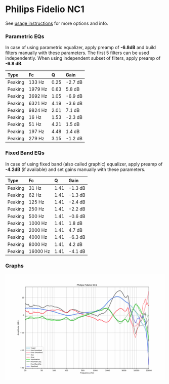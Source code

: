 # Philips Fidelio NC1
See [usage instructions](https://github.com/jaakkopasanen/AutoEq#usage) for more options and info.

### Parametric EQs
In case of using parametric equalizer, apply preamp of **-6.8dB** and build filters manually
with these parameters. The first 5 filters can be used independently.
When using independent subset of filters, apply preamp of **-6.8 dB**.

| Type    | Fc      |    Q | Gain    |
|:--------|:--------|:-----|:--------|
| Peaking | 133 Hz  | 0.25 | -2.7 dB |
| Peaking | 1979 Hz | 0.63 | 5.8 dB  |
| Peaking | 3692 Hz | 1.05 | -6.9 dB |
| Peaking | 6321 Hz | 4.19 | -3.6 dB |
| Peaking | 9824 Hz | 2.01 | 7.1 dB  |
| Peaking | 16 Hz   | 1.53 | -2.3 dB |
| Peaking | 51 Hz   | 4.21 | 1.5 dB  |
| Peaking | 197 Hz  | 4.48 | 1.4 dB  |
| Peaking | 279 Hz  | 3.15 | -1.2 dB |

### Fixed Band EQs
In case of using fixed band (also called graphic) equalizer, apply preamp of **-4.2dB**
(if available) and set gains manually with these parameters.

| Type    | Fc       |    Q | Gain    |
|:--------|:---------|:-----|:--------|
| Peaking | 31 Hz    | 1.41 | -1.3 dB |
| Peaking | 62 Hz    | 1.41 | -1.3 dB |
| Peaking | 125 Hz   | 1.41 | -2.4 dB |
| Peaking | 250 Hz   | 1.41 | -2.2 dB |
| Peaking | 500 Hz   | 1.41 | -0.6 dB |
| Peaking | 1000 Hz  | 1.41 | 1.8 dB  |
| Peaking | 2000 Hz  | 1.41 | 4.7 dB  |
| Peaking | 4000 Hz  | 1.41 | -6.3 dB |
| Peaking | 8000 Hz  | 1.41 | 4.2 dB  |
| Peaking | 16000 Hz | 1.41 | -4.1 dB |

### Graphs
![](./Philips%20Fidelio%20NC1.png)